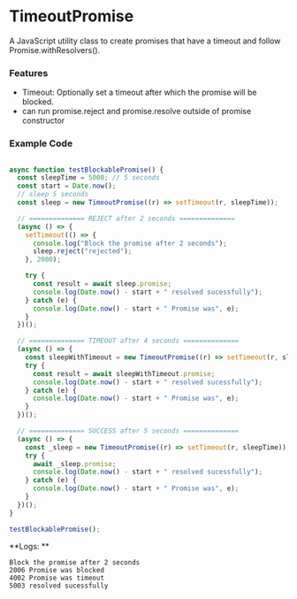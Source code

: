 # TimeoutPromise
A JavaScript utility class to create promises that have a timeout and follow Promise.withResolvers().

### Features
- Timeout: Optionally set a timeout after which the promise will be blocked.
- can run promise.reject and promise.resolve outside of promise constructor

### Example Code

```typescript

async function testBlockablePromise() {
  const sleepTime = 5000; // 5 seconds
  const start = Date.now();
  // sleep 5 seconds
  const sleep = new TimeoutPromise((r) => setTimeout(r, sleepTime));

  // ============== REJECT after 2 seconds ==============
  (async () => {
    setTimeout(() => {
      console.log("Block the promise after 2 seconds");
      sleep.reject("rejected");
    }, 2000);

    try {
      const result = await sleep.promise;
      console.log(Date.now() - start + " resolved sucessfully");
    } catch (e) {
      console.log(Date.now() - start + " Promise was", e);
    }
  })();

  // ============== TIMEOUT after 4 seconds ==============
  (async () => {
    const sleepWithTimeout = new TimeoutPromise((r) => setTimeout(r, sleepTime), { timeout: 4000 });
    try {
      const result = await sleepWithTimeout.promise;
      console.log(Date.now() - start + " resolved sucessfully");
    } catch (e) {
      console.log(Date.now() - start + " Promise was", e);
    }
  })();

  // ============== SUCCESS after 5 seconds ==============
  (async () => {
    const _sleep = new TimeoutPromise((r) => setTimeout(r, sleepTime));
    try {
      await _sleep.promise;
      console.log(Date.now() - start + " resolved sucessfully");
    } catch (e) {
      console.log(Date.now() - start + " Promise was", e);
    }
  })();
}

testBlockablePromise();


```
**Logs: **
```
Block the promise after 2 seconds
2006 Promise was blocked
4002 Promise was timeout
5003 resolved sucessfully
```

